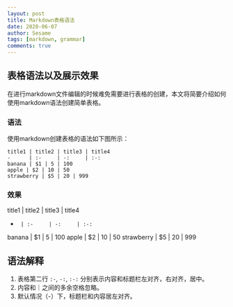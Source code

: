 ```yaml
---
layout: post 
title: Markdown表格语法
date: 2020-06-07
author: Sesame
tags: [markdown, grammar]
comments: true 
---
```


## 表格语法以及展示效果

在进行markdown文件编辑的时候难免需要进行表格的创建，本文将简要介绍如何使用markdown语法创建简单表格。
<!-- more -->

### 语法
使用markdown创建表格的语法如下图所示：
```
title1 | title2 | title3 | title4 
-      | :-     | -:     | :-: 
banana | $1 | 5 | 100
apple | $2 | 10 | 50 
strawberry | $5 | 20 | 999
```
### 效果

title1 | title2 | title3 | title4 
-      | :-     | -:     | :-: 
banana | $1 | 5 | 100
apple | $2 | 10 | 50 
strawberry | $5 | 20 | 999

## 语法解释 
1. 表格第二行 `:-`, `-:`, `:-:` 分别表示内容和标题栏左对齐，右对齐，居中。
2. 内容和｜之间的多余空格忽略。
3. 默认情况（-）下，标题栏和内容居左对齐。
